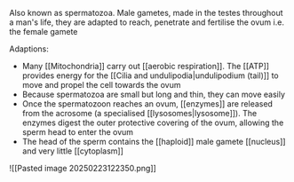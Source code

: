 Also known as spermatozoa.
Male gametes, made in the testes throughout a man's life, they are adapted to reach, penetrate and fertilise the ovum i.e. the female gamete

Adaptions:
+ Many [[Mitochondria]] carry out [[aerobic respiration]]. The [[ATP]] provides energy for the [[Cilia and undulipodia|undulipodium (tail)]] to move and propel the cell towards the ovum
+ Because spermatozoa are small but long and thin, they can move easily
+ Once the spermatozoon reaches an ovum, [[enzymes]] are released from the acrosome (a specialised [[lysosomes|lysosome]]). The enzymes digest the outer protective covering of the ovum, allowing the sperm head to enter the ovum
+ The head of the sperm contains the [[haploid]] male gamete [[nucleus]] and very little [[cytoplasm]]

![[Pasted image 20250223122350.png]]